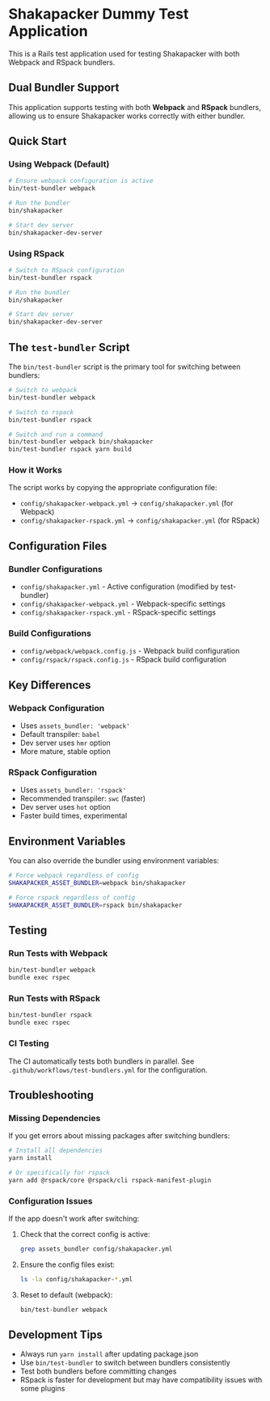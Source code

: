 # Shakapacker Dummy Test Application

This is a Rails test application used for testing Shakapacker with both Webpack and RSpack bundlers.

## Dual Bundler Support

This application supports testing with both **Webpack** and **RSpack** bundlers, allowing us to ensure Shakapacker works correctly with either bundler.

## Quick Start

### Using Webpack (Default)

```bash
# Ensure webpack configuration is active
bin/test-bundler webpack

# Run the bundler
bin/shakapacker

# Start dev server
bin/shakapacker-dev-server
```

### Using RSpack

```bash
# Switch to RSpack configuration
bin/test-bundler rspack

# Run the bundler
bin/shakapacker

# Start dev server
bin/shakapacker-dev-server
```

## The `test-bundler` Script

The `bin/test-bundler` script is the primary tool for switching between bundlers:

```bash
# Switch to webpack
bin/test-bundler webpack

# Switch to rspack
bin/test-bundler rspack

# Switch and run a command
bin/test-bundler webpack bin/shakapacker
bin/test-bundler rspack yarn build
```

### How it Works

The script works by copying the appropriate configuration file:
- `config/shakapacker-webpack.yml` → `config/shakapacker.yml` (for Webpack)
- `config/shakapacker-rspack.yml` → `config/shakapacker.yml` (for RSpack)

## Configuration Files

### Bundler Configurations
- `config/shakapacker.yml` - Active configuration (modified by test-bundler)
- `config/shakapacker-webpack.yml` - Webpack-specific settings
- `config/shakapacker-rspack.yml` - RSpack-specific settings

### Build Configurations
- `config/webpack/webpack.config.js` - Webpack build configuration
- `config/rspack/rspack.config.js` - RSpack build configuration

## Key Differences

### Webpack Configuration
- Uses `assets_bundler: 'webpack'`
- Default transpiler: `babel`
- Dev server uses `hmr` option
- More mature, stable option

### RSpack Configuration
- Uses `assets_bundler: 'rspack'`
- Recommended transpiler: `swc` (faster)
- Dev server uses `hot` option
- Faster build times, experimental

## Environment Variables

You can also override the bundler using environment variables:

```bash
# Force webpack regardless of config
SHAKAPACKER_ASSET_BUNDLER=webpack bin/shakapacker

# Force rspack regardless of config
SHAKAPACKER_ASSET_BUNDLER=rspack bin/shakapacker
```

## Testing

### Run Tests with Webpack
```bash
bin/test-bundler webpack
bundle exec rspec
```

### Run Tests with RSpack
```bash
bin/test-bundler rspack
bundle exec rspec
```

### CI Testing
The CI automatically tests both bundlers in parallel. See `.github/workflows/test-bundlers.yml` for the configuration.

## Troubleshooting

### Missing Dependencies
If you get errors about missing packages after switching bundlers:

```bash
# Install all dependencies
yarn install

# Or specifically for rspack
yarn add @rspack/core @rspack/cli rspack-manifest-plugin
```

### Configuration Issues
If the app doesn't work after switching:

1. Check that the correct config is active:
   ```bash
   grep assets_bundler config/shakapacker.yml
   ```

2. Ensure the config files exist:
   ```bash
   ls -la config/shakapacker-*.yml
   ```

3. Reset to default (webpack):
   ```bash
   bin/test-bundler webpack
   ```

## Development Tips

- Always run `yarn install` after updating package.json
- Use `bin/test-bundler` to switch between bundlers consistently
- Test both bundlers before committing changes
- RSpack is faster for development but may have compatibility issues with some plugins